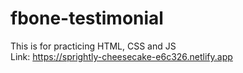 # fbone-testimonial
This is for practicing HTML, CSS and JS
<br>
Link: https://sprightly-cheesecake-e6c326.netlify.app
